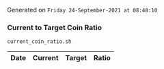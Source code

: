 Generated on `Friday 24-September-2021 at 08:48:10`

### Current to Target Coin Ratio
`current_coin_ratio.sh`

Date|Current|Target|Ratio
---|---|---|---
